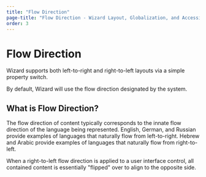```yaml
---
title: "Flow Direction"
page-title: "Flow Direction - Wizard Layout, Globalization, and Accessibility Features"
order: 3
---
```

# Flow Direction

Wizard supports both left-to-right and right-to-left layouts via a simple property switch.

By default, Wizard will use the flow direction designated by the system.

## What is Flow Direction?

The flow direction of content typically corresponds to the innate flow direction of the language being represented.  English, German, and Russian provide examples of languages that naturally flow from left-to-right.  Hebrew and Arabic provide examples of languages that naturally flow from right-to-left.

When a right-to-left flow direction is applied to a user interface control, all contained content is essentially "flipped" over to align to the opposite side.
